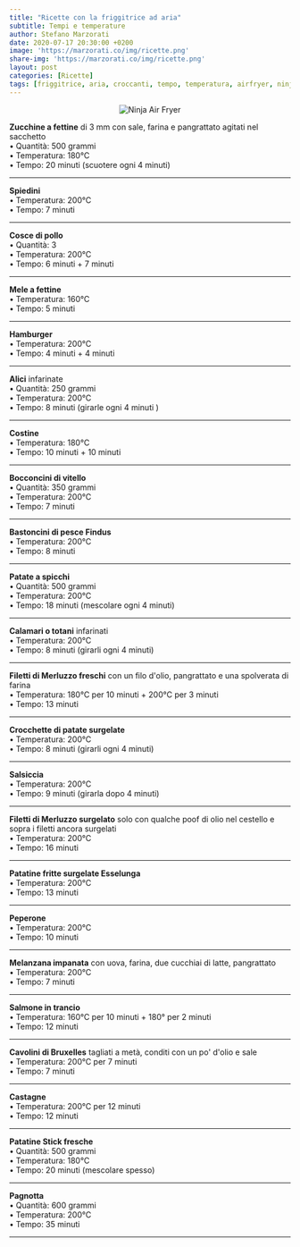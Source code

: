 ```yaml
---
title: "Ricette con la friggitrice ad aria"
subtitle: Tempi e temperature
author: Stefano Marzorati
date: 2020-07-17 20:30:00 +0200
image: 'https://marzorati.co/img/ricette.png'
share-img: 'https://marzorati.co/img/ricette.png'
layout: post
categories: [Ricette]
tags: [friggitrice, aria, croccanti, tempo, temperatura, airfryer, ninja]
---
```

<center><img src="https://marzorati.co/img/post/ninja_friggitrice_aria.jpg" alt="Ninja Air Fryer"></center>

**Zucchine a fettine** di 3 mm con sale, farina e pangrattato agitati nel sacchetto   
• Quantità: 500 grammi   
• Temperatura: 180°C   
• Tempo: 20 minuti (scuotere ogni 4 minuti)   

---

**Spiedini**   
• Temperatura: 200°C   
• Tempo: 7 minuti   

---

**Cosce di pollo**   
• Quantità: 3   
• Temperatura: 200°C   
• Tempo: 6 minuti + 7 minuti   

---

**Mele a fettine**   
• Temperatura: 160°C   
• Tempo: 5 minuti   

---

**Hamburger**   
• Temperatura: 200°C   
• Tempo: 4 minuti + 4 minuti   

---

**Alici** infarinate   
• Quantità: 250 grammi   
• Temperatura: 200°C   
• Tempo: 8 minuti (girarle ogni 4 minuti )   

---

**Costine**   
• Temperatura: 180°C   
• Tempo: 10 minuti + 10 minuti   

---

**Bocconcini di vitello**   
• Quantità: 350 grammi   
• Temperatura: 200°C   
• Tempo: 7 minuti   

---

**Bastoncini di pesce Findus**   
• Temperatura: 200°C   
• Tempo: 8 minuti   

---

**Patate a spicchi**   
• Quantità: 500 grammi   
• Temperatura: 200°C   
• Tempo: 18 minuti (mescolare ogni 4 minuti)   

---

**Calamari o totani** infarinati    
• Temperatura: 200°C   
• Tempo: 8 minuti (girarli ogni 4 minuti)   

---

**Filetti di Merluzzo freschi** con un filo d'olio, pangrattato e una spolverata di farina    
• Temperatura: 180°C per 10 minuti + 200°C per 3 minuti   
• Tempo: 13 minuti

---

**Crocchette di patate surgelate**   
• Temperatura: 200°C   
• Tempo: 8 minuti (girarli ogni 4 minuti)   

---

**Salsiccia**   
• Temperatura: 200°C   
• Tempo: 9 minuti (girarla dopo 4 minuti)   

---

**Filetti di Merluzzo surgelato** solo con qualche poof di olio nel cestello e sopra i filetti ancora surgelati    
• Temperatura: 200°C   
• Tempo: 16 minuti

---

**Patatine fritte surgelate Esselunga**   
• Temperatura: 200°C   
• Tempo: 13 minuti

---

**Peperone**   
• Temperatura: 200°C   
• Tempo: 10 minuti

---

**Melanzana impanata** con uova, farina, due cucchiai di latte, pangrattato   
• Temperatura: 200°C   
• Tempo: 7 minuti

---

**Salmone in trancio**   
• Temperatura: 160°C per 10 minuti + 180° per 2 minuti   
• Tempo: 12 minuti

---

**Cavolini di Bruxelles** tagliati a metà, conditi con un po' d'olio e sale   
• Temperatura: 200°C per 7 minuti   
• Tempo: 7 minuti

---

**Castagne**   
• Temperatura: 200°C per 12 minuti   
• Tempo: 12 minuti

---

**Patatine Stick fresche**   
• Quantità: 500 grammi   
• Temperatura: 180°C   
• Tempo: 20 minuti (mescolare spesso)

---

**Pagnotta**   
• Quantità: 600 grammi   
• Temperatura: 200°C   
• Tempo: 35 minuti

---